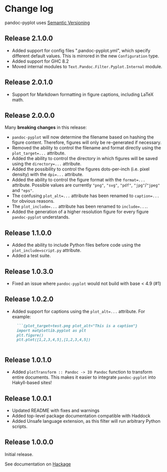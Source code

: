 # Change log

pandoc-pyplot uses [Semantic Versioning](http://semver.org/spec/v2.0.0.html)

Release 2.1.0.0
---------------

* Added support for config files ".pandoc-pyplot.yml", which specify different default values. This is mirrored in the new `Configuration` type.
* Added support for GHC 8.2
* Moved internal modules to `Text.Pandoc.Filter.Pyplot.Internal` module.

Release 2.0.1.0
---------------

* Support for Markdown formatting in figure captions, including LaTeX math.

Release 2.0.0.0
---------------

Many **breaking changes** in this release:

* `pandoc-pyplot` will now determine the filename based on hashing the figure content. Therefore, figures will only be re-generated if necessary.
* Removed the ability to control the filename and format directly using the `plot_target=...` attribute.
* Added the ability to control the directory in which figures will be saved using the `directory=...` attribute.
* Added the possibility to control the figures dots-per-inch (i.e. pixel density) with the `dpi=...` attribute.
* Added the ability to control the figure format with the `format=...` attribute. Possible values are currently `"png"`, `"svg"`, `"pdf"`, `"jpg"`/`"jpeg"` and `"eps"`.
* The confusing `plot_alt=...` attribute has been renamed to `caption=...` for obvious reasons.
* The `plot_include=...` attribute has been renamed to `include=...`.
* Added the generation of a higher resolution figure for every figure `pandoc-pyplot` understands.

Release 1.1.0.0
---------------

* Added the ability to include Python files before code using the `plot_include=script.py` attribute.
* Added a test suite.

Release 1.0.3.0
---------------

* Fixed an issue where `pandoc-pyplot` would not build with base < 4.9 (#1)

Release 1.0.2.0
---------------

* Added support for captions using the `plot_alt=...` attribute. For example:

  ```markdown
    ```{plot_target=test.png plot_alt="This is a caption"}
    import matplotlib.pyplot as plt
    plt.figure()
    plt.plot([1,2,3,4,5],[1,2,3,4,5])
    ```
  ```

Release 1.0.1.0
---------------

* Added `plotTransform :: Pandoc -> IO Pandoc` function to transform entire documents. This makes it easier to integrate `pandoc-pyplot` into Hakyll-based sites!

Release 1.0.0.1
---------------

* Updated README with fixes and warnings
* Added top-level package documentation compatible with Haddock
* Added Unsafe language extension, as this filter will run arbitrary Python scripts.

Release 1.0.0.0
---------------

Initial release.

See documentation on [Hackage](https://hackage.haskell.org/package/pandoc-pyplot)
